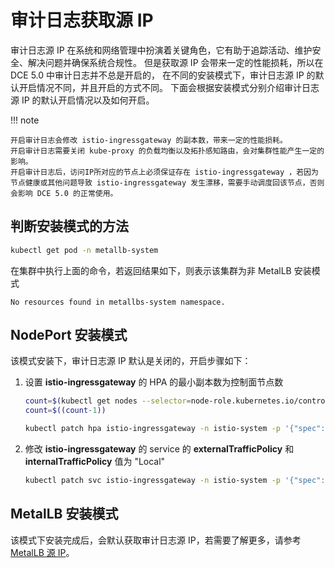 # 审计日志获取源 IP

审计日志源 IP 在系统和网络管理中扮演着关键角色，它有助于追踪活动、维护安全、解决问题并确保系统合规性。
但是获取源 IP 会带来一定的性能损耗，所以在 DCE 5.0 中审计日志并不总是开启的，
在不同的安装模式下，审计日志源 IP 的默认开启情况不同，并且开启的方式不同。
下面会根据安装模式分别介绍审计日志源 IP 的默认开启情况以及如何开启。

!!! note

    开启审计日志会修改 istio-ingressgateway 的副本数，带来一定的性能损耗。
    开启审计日志需要关闭 kube-proxy 的负载均衡以及拓扑感知路由，会对集群性能产生一定的影响。
    开启审计日志后，访问IP所对应的节点上必须保证存在 istio-ingressgateway ，若因为节点健康或其他问题导致 istio-ingressgateway 发生漂移，需要手动调度回该节点，否则会影响 DCE 5.0 的正常使用。

## 判断安装模式的方法

```bash
kubectl get pod -n metallb-system
```

在集群中执行上面的命令，若返回结果如下，则表示该集群为非 MetalLB 安装模式

```console
No resources found in metallbs-system namespace.
```

## NodePort 安装模式

该模式安装下，审计日志源 IP 默认是关闭的，开启步骤如下：

1. 设置 __istio-ingressgateway__ 的 HPA 的最小副本数为控制面节点数

    ```bash
    count=$(kubectl get nodes --selector=node-role.kubernetes.io/control-plane | wc -l)
    count=$((count-1))

    kubectl patch hpa istio-ingressgateway -n istio-system -p '{"spec":{"minReplicas":'$count'}}'
    ```

2. 修改 __istio-ingressgateway__ 的 service 的 __externalTrafficPolicy__ 和 __internalTrafficPolicy__ 值为 "Local"

    ```bash
    kubectl patch svc istio-ingressgateway -n istio-system -p '{"spec":{"externalTrafficPolicy":"Local","internalTrafficPolicy":"Local"}}'
    ```

## MetalLB 安装模式

该模式下安装完成后，会默认获取审计日志源 IP，若需要了解更多，请参考
[MetalLB 源 IP](../../../network/modules/metallb/source_ip.md)。
